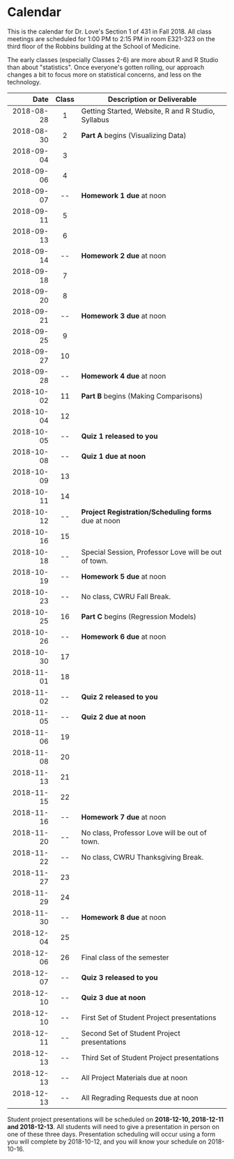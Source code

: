# Calendar

This is the calendar for Dr. Love's Section 1 of 431 in Fall 2018. All class meetings are scheduled for 1:00 PM to 2:15 PM in room E321-323 on the third floor of the Robbins building at the School of Medicine. 

The early classes (especially Classes 2-6) are more about R and R Studio than about "statistics". Once everyone's gotten rolling, our approach changes a bit to focus more on statistical concerns, and less on the technology. 

Date | Class | Description or Deliverable
-----------: | :---: | ---------------------------------------------------------
2018-08-28 | 1 | Getting Started, Website, R and R Studio, Syllabus
2018-08-30 | 2 | **Part A** begins (Visualizing Data)
2018-09-04 | 3 | 
2018-09-06 | 4 | 
2018-09-07 | -- | **Homework 1 due** at noon
2018-09-11 | 5 | 
2018-09-13 | 6 | 
2018-09-14 | -- | **Homework 2 due** at noon
2018-09-18 | 7 |
2018-09-20 | 8 | 
2018-09-21 | -- | **Homework 3 due** at noon
2018-09-25 | 9 | 
2018-09-27 | 10 | 
2018-09-28 | -- | **Homework 4 due** at noon
2018-10-02 | 11 | **Part B** begins (Making Comparisons)
2018-10-04 | 12 |
2018-10-05 | -- | **Quiz 1 released to you**
2018-10-08 | -- | **Quiz 1 due at noon**
2018-10-09 | 13 |
2018-10-11 | 14 |
2018-10-12 | -- | **Project Registration/Scheduling forms** due at noon
2018-10-16 | 15 |
2018-10-18 | -- | Special Session, Professor Love will be out of town.
2018-10-19 | -- | **Homework 5 due** at noon
2018-10-23 | -- | No class, CWRU Fall Break.
2018-10-25 | 16 | **Part C** begins (Regression Models)
2018-10-26 | -- | **Homework 6 due** at noon
2018-10-30 | 17 | 
2018-11-01 | 18 | 
2018-11-02 | -- | **Quiz 2 released to you**
2018-11-05 | -- | **Quiz 2 due at noon**
2018-11-06 | 19 |
2018-11-08 | 20 |
2018-11-13 | 21 |
2018-11-15 | 22 |
2018-11-16 | -- | **Homework 7 due** at noon
2018-11-20 | -- | No class, Professor Love will be out of town.
2018-11-22 | -- | No class, CWRU Thanksgiving Break.
2018-11-27 | 23 |
2018-11-29 | 24 |
2018-11-30 | -- | **Homework 8 due** at noon
2018-12-04 | 25 |
2018-12-06 | 26 | Final class of the semester
2018-12-07 | -- | **Quiz 3 released to you**
2018-12-10 | -- | **Quiz 3 due at noon**
2018-12-10 | -- | First Set of Student Project presentations
2018-12-11 | -- | Second Set of Student Project presentations
2018-12-13 | -- | Third Set of Student Project presentations
2018-12-13 | -- | All Project Materials due at noon
2018-12-13 | -- | All Regrading Requests due at noon

Student project presentations will be scheduled on **2018-12-10, 2018-12-11 and 2018-12-13**. All students will need to give a presentation in person on one of these three days. Presentation scheduling will occur using a form you will complete by 2018-10-12, and you will know your schedule on 2018-10-16.
